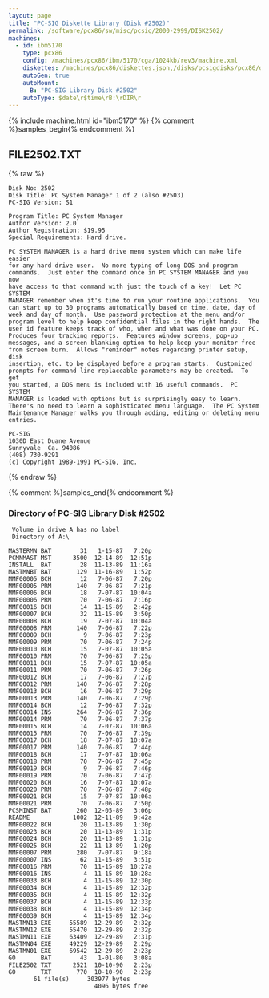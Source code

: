 ```yaml
---
layout: page
title: "PC-SIG Diskette Library (Disk #2502)"
permalink: /software/pcx86/sw/misc/pcsig/2000-2999/DISK2502/
machines:
  - id: ibm5170
    type: pcx86
    config: /machines/pcx86/ibm/5170/cga/1024kb/rev3/machine.xml
    diskettes: /machines/pcx86/diskettes.json,/disks/pcsigdisks/pcx86/diskettes.json
    autoGen: true
    autoMount:
      B: "PC-SIG Library Disk #2502"
    autoType: $date\r$time\rB:\rDIR\r
---
```


{% include machine.html id="ibm5170" %}
{% comment %}samples_begin{% endcomment %}

## FILE2502.TXT

{% raw %}
```
Disk No: 2502                                                           
Disk Title: PC System Manager 1 of 2 (also #2503)                       
PC-SIG Version: S1                                                      
                                                                        
Program Title: PC System Manager                                        
Author Version: 2.0                                                     
Author Registration: $19.95                                             
Special Requirements: Hard drive.                                       
                                                                        
PC SYSTEM MANAGER is a hard drive menu system which can make life easier
for any hard drive user.  No more typing of long DOS and program        
commands.  Just enter the command once in PC SYSTEM MANAGER and you now 
have access to that command with just the touch of a key!  Let PC SYSTEM
MANAGER remember when it's time to run your routine applications.  You  
can start up to 30 programs automatically based on time, date, day of   
week and day of month.  Use password protection at the menu and/or      
program level to help keep confidential files in the right hands.  The  
user id feature keeps track of who, when and what was done on your PC.  
Produces four tracking reports.  Features window screens, pop-up        
messages, and a screen blanking option to help keep your monitor free   
from screen burn.  Allows "reminder" notes regarding printer setup, disk
insertion, etc. to be displayed before a program starts.  Customized    
prompts for command line replaceable parameters may be created.  To get 
you started, a DOS menu is included with 16 useful commands.  PC SYSTEM 
MANAGER is loaded with options but is surprisingly easy to learn.       
There's no need to learn a sophisticated menu language.  The PC System  
Maintenance Manager walks you through adding, editing or deleting menu  
entries.                                                                
                                                                        
PC-SIG                                                                  
1030D East Duane Avenue                                                 
Sunnyvale  Ca. 94086                                                    
(408) 730-9291                                                          
(c) Copyright 1989-1991 PC-SIG, Inc.                                         
```
{% endraw %}

{% comment %}samples_end{% endcomment %}

### Directory of PC-SIG Library Disk #2502

     Volume in drive A has no label
     Directory of A:\

    MASTERMN BAT        31   1-15-87   7:20p
    PCMNMAST MST      3500  12-14-89  12:51p
    INSTALL  BAT        28  11-13-89  11:16a
    MASTMNBT BAT       129  11-16-89   1:52p
    MMF00005 BCH        12   7-06-87   7:20p
    MMF00005 PRM       140   7-06-87   7:21p
    MMF00006 BCH        18   7-07-87  10:04a
    MMF00006 PRM        70   7-06-87   7:16p
    MMF00016 BCH        14  11-15-89   2:42p
    MMF00007 BCH        32  11-15-89   3:50p
    MMF00008 BCH        19   7-07-87  10:04a
    MMF00008 PRM       140   7-06-87   7:22p
    MMF00009 BCH         9   7-06-87   7:23p
    MMF00009 PRM        70   7-06-87   7:24p
    MMF00010 BCH        15   7-07-87  10:05a
    MMF00010 PRM        70   7-06-87   7:25p
    MMF00011 BCH        15   7-07-87  10:05a
    MMF00011 PRM        70   7-06-87   7:26p
    MMF00012 BCH        17   7-06-87   7:27p
    MMF00012 PRM       140   7-06-87   7:28p
    MMF00013 BCH        16   7-06-87   7:29p
    MMF00013 PRM       140   7-06-87   7:29p
    MMF00014 BCH        12   7-06-87   7:32p
    MMF00014 INS       264   7-06-87   7:36p
    MMF00014 PRM        70   7-06-87   7:37p
    MMF00015 BCH        14   7-07-87  10:06a
    MMF00015 PRM        70   7-06-87   7:39p
    MMF00017 BCH        18   7-07-87  10:07a
    MMF00017 PRM       140   7-06-87   7:44p
    MMF00018 BCH        17   7-07-87  10:06a
    MMF00018 PRM        70   7-06-87   7:45p
    MMF00019 BCH         9   7-06-87   7:46p
    MMF00019 PRM        70   7-06-87   7:47p
    MMF00020 BCH        16   7-07-87  10:07a
    MMF00020 PRM        70   7-06-87   7:48p
    MMF00021 BCH        15   7-07-87  10:06a
    MMF00021 PRM        70   7-06-87   7:50p
    PCSMINST BAT       260  12-05-89   3:06p
    README            1002  12-11-89   9:42a
    MMF00022 BCH        20  11-13-89   1:30p
    MMF00023 BCH        20  11-13-89   1:31p
    MMF00024 BCH        20  11-13-89   1:31p
    MMF00025 BCH        22  11-13-89   1:20p
    MMF00007 PRM       280   7-07-87   9:18a
    MMF00007 INS        62  11-15-89   3:51p
    MMF00016 PRM        70  11-15-89  10:27a
    MMF00016 INS         4  11-15-89  10:28a
    MMF00033 BCH         4  11-15-89  12:30p
    MMF00034 BCH         4  11-15-89  12:32p
    MMF00035 BCH         4  11-15-89  12:32p
    MMF00037 BCH         4  11-15-89  12:33p
    MMF00038 BCH         4  11-15-89  12:34p
    MMF00039 BCH         4  11-15-89  12:34p
    MASTMN13 EXE     55589  12-29-89   2:32p
    MASTMN12 EXE     55470  12-29-89   2:32p
    MASTMN11 EXE     63409  12-29-89   2:31p
    MASTMN04 EXE     49229  12-29-89   2:29p
    MASTMN01 EXE     69542  12-29-89   2:23p
    GO       BAT        43   1-01-80   3:08a
    FILE2502 TXT      2521  10-10-90   2:23p
    GO       TXT       770  10-10-90   2:23p
           61 file(s)     303977 bytes
                            4096 bytes free
